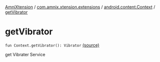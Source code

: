 [AmniXtension](../../index.md) / [com.amnix.xtension.extensions](../index.md) / [android.content.Context](index.md) / [getVibrator](./get-vibrator.md)

# getVibrator

`fun Context.getVibrator(): Vibrator` [(source)](https://github.com/AmniX/AmniXTension/tree/master/AmniXtension/src/main/java/com/amnix/xtension/extensions/ContextExtension.kt#L563)

get Vibrater Service

